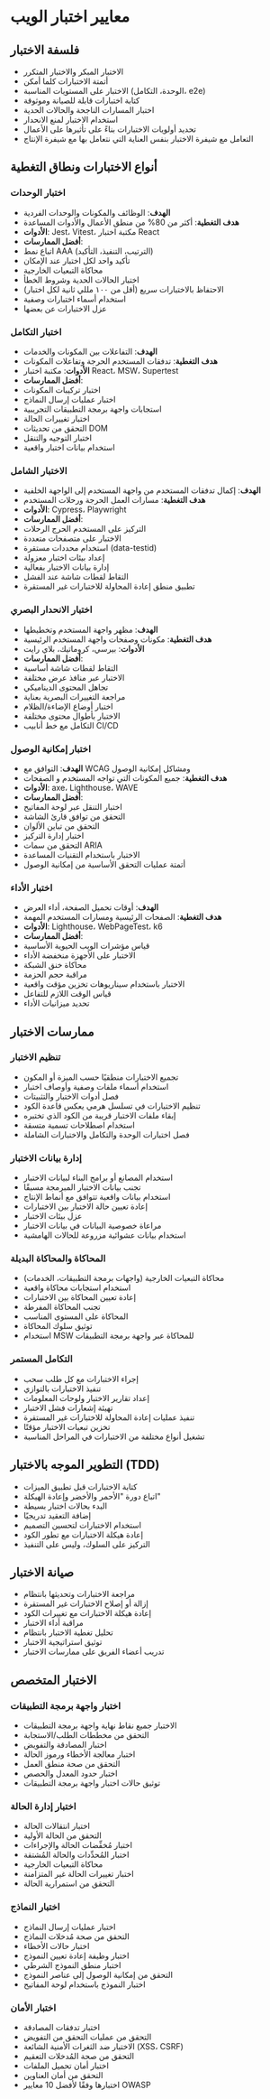 # معايير اختبار الويب

## فلسفة الاختبار

- الاختبار المبكر والاختبار المتكرر
- أتمتة الاختبارات كلما أمكن
- الاختبار على المستويات المناسبة (الوحدة، التكامل، e2e)
- كتابة اختبارات قابلة للصيانة وموثوقة
- اختبار المسارات الناجحة والحالات الحدية
- استخدام الاختبار لمنع الانحدار
- تحديد أولويات الاختبارات بناءً على تأثيرها على الأعمال
- التعامل مع شيفرة الاختبار بنفس العناية التي نتعامل بها مع شيفرة الإنتاج

## أنواع الاختبارات ونطاق التغطية

### اختبار الوحدات

- **الهدف**: الوظائف والمكونات والوحدات الفردية
- **هدف التغطية**: أكثر من 80% من منطق الأعمال والأدوات المساعدة
- **الأدوات**: Jest، Vitest، مكتبة اختبار React
- **أفضل الممارسات**:
- اتباع نمط AAA (الترتيب، التنفيذ، التأكيد)
- تأكيد واحد لكل اختبار عند الإمكان
- محاكاة التبعيات الخارجية
- اختبار الحالات الحدية وشروط الخطأ
- الاحتفاظ بالاختبارات سريع (أقل من ١٠٠ مللي ثانية لكل اختبار)
- استخدام أسماء اختبارات وصفية
- عزل الاختبارات عن بعضها

### اختبار التكامل

- **الهدف**: التفاعلات بين المكونات والخدمات
- **هدف التغطية**: تدفقات المستخدم الحرجة وتفاعلات المكونات
- **الأدوات**: مكتبة اختبار React، MSW، Supertest
- **أفضل الممارسات**:
- اختبار تركيبات المكونات
- اختبار عمليات إرسال النماذج
- استجابات واجهة برمجة التطبيقات التجريبية
- اختبار تغييرات الحالة
- التحقق من تحديثات DOM
- اختبار التوجيه والتنقل
- استخدام بيانات اختبار واقعية

### الاختبار الشامل

- **الهدف**: إكمال تدفقات المستخدم من واجهة المستخدم إلى الواجهة الخلفية
- **هدف التغطية**: مسارات العمل الحرجة ورحلات المستخدم
- **الأدوات**: Cypress، Playwright
- **أفضل الممارسات**:
- التركيز على المستخدم الحرج الرحلات
- الاختبار على متصفحات متعددة
- استخدام محددات مستقرة (data-testid)
- إعداد بيئات اختبار معزولة
- إدارة بيانات الاختبار بفعالية
- التقاط لقطات شاشة عند الفشل
- تطبيق منطق إعادة المحاولة للاختبارات غير المستقرة

### اختبار الانحدار البصري

- **الهدف**: مظهر واجهة المستخدم وتخطيطها
- **هدف التغطية**: مكونات وصفحات واجهة المستخدم الرئيسية
- **الأدوات**: بيرسي، كروماتيك، بلاي رايت
- **أفضل الممارسات**:
- التقاط لقطات شاشة أساسية
- الاختبار عبر منافذ عرض مختلفة
- تجاهل المحتوى الديناميكي
- مراجعة التغييرات البصرية بعناية
- اختبار أوضاع الإضاءة/الظلام
- الاختبار بأطوال محتوى مختلفة
- التكامل مع خط أنابيب CI/CD

### اختبار إمكانية الوصول

- **الهدف**: التوافق مع WCAG ومشاكل إمكانية الوصول
- **هدف التغطية**: جميع المكونات التي تواجه المستخدم و الصفحات
- **الأدوات**: axe، Lighthouse، WAVE
- **أفضل الممارسات**:
- اختبار التنقل عبر لوحة المفاتيح
- التحقق من توافق قارئ الشاشة
- التحقق من تباين الألوان
- اختبار إدارة التركيز
- التحقق من سمات ARIA
- الاختبار باستخدام التقنيات المساعدة
- أتمتة عمليات التحقق الأساسية من إمكانية الوصول

### اختبار الأداء

- **الهدف**: أوقات تحميل الصفحة، أداء العرض
- **هدف التغطية**: الصفحات الرئيسية ومسارات المستخدم المهمة
- **الأدوات**: Lighthouse، WebPageTest، k6
- **أفضل الممارسات**:
- قياس مؤشرات الويب الحيوية الأساسية
- الاختبار على الأجهزة منخفضة الأداء
- محاكاة خنق الشبكة
- مراقبة حجم الحزمة
- الاختبار باستخدام سيناريوهات تخزين مؤقت واقعية
- قياس الوقت اللازم للتفاعل
- تحديد ميزانيات الأداء

## ممارسات الاختبار

### تنظيم الاختبار

- تجميع الاختبارات منطقيًا حسب الميزة أو المكون
- استخدام أسماء ملفات وصفية وأوصاف اختبار
- فصل أدوات الاختبار والتثبيتات
- تنظيم الاختبارات في تسلسل هرمي يعكس قاعدة الكود
- إبقاء ملفات الاختبار قريبة من الكود الذي تختبره
- استخدام اصطلاحات تسمية متسقة
- فصل اختبارات الوحدة والتكامل والاختبارات الشاملة

### إدارة بيانات الاختبار

- استخدام المصانع أو برامج البناء لبيانات الاختبار
- تجنب بيانات الاختبار المبرمجة مسبقًا
- استخدام بيانات واقعية تتوافق مع أنماط الإنتاج
- إعادة تعيين حالة الاختبار بين الاختبارات
- عزل بيئات الاختبار
- مراعاة خصوصية البيانات في بيانات الاختبار
- استخدام بيانات عشوائية مزروعة للحالات الهامشية

### المحاكاة والمحاكاة البديلة

- محاكاة التبعيات الخارجية (واجهات برمجة التطبيقات، الخدمات)
- استخدام استجابات محاكاة واقعية
- إعادة تعيين المحاكاة بين الاختبارات
- تجنب المحاكاة المفرطة
- المحاكاة على المستوى المناسب
- توثيق سلوك المحاكاة
- استخدام MSW للمحاكاة عبر واجهة برمجة التطبيقات

### التكامل المستمر

- إجراء الاختبارات مع كل طلب سحب
- تنفيذ الاختبارات بالتوازي
- إعداد تقارير الاختبار ولوحات المعلومات
- تهيئة إشعارات فشل الاختبار
- تنفيذ عمليات إعادة المحاولة للاختبارات غير المستقرة
- تخزين تبعيات الاختبار مؤقتًا
- تشغيل أنواع مختلفة من الاختبارات في المراحل المناسبة

## التطوير الموجه بالاختبار (TDD)

- كتابة الاختبارات قبل تطبيق الميزات
- اتباع دورة "الأحمر والأخضر وإعادة الهيكلة"
- البدء بحالات اختبار بسيطة
- إضافة التعقيد تدريجيًا
- استخدام الاختبارات لتحسين التصميم
- إعادة هيكلة الاختبارات مع تطور الكود
- التركيز على السلوك، وليس على التنفيذ

## صيانة الاختبار

- مراجعة الاختبارات وتحديثها بانتظام
- إزالة أو إصلاح الاختبارات غير المستقرة
- إعادة هيكلة الاختبارات مع تغييرات الكود
- مراقبة أداء الاختبار
- تحليل تغطية الاختبار بانتظام
- توثيق استراتيجية الاختبار
- تدريب أعضاء الفريق على ممارسات الاختبار

## الاختبار المتخصص

### اختبار واجهة برمجة التطبيقات

- الاختبار جميع نقاط نهاية واجهة برمجة التطبيقات
- التحقق من مخططات الطلب/الاستجابة
- اختبار المصادقة والتفويض
- اختبار معالجة الأخطاء ورموز الحالة
- التحقق من صحة منطق العمل
- اختبار حدود المعدل والحصص
- توثيق حالات اختبار واجهة برمجة التطبيقات

### اختبار إدارة الحالة

- اختبار انتقالات الحالة
- التحقق من الحالة الأولية
- اختبار مُخفِّضات الحالة والإجراءات
- اختبار المُحدِّدات والحالة المُشتقة
- محاكاة التبعيات الخارجية
- اختبار تغييرات الحالة غير المتزامنة
- التحقق من استمرارية الحالة

### اختبار النماذج

- اختبار عمليات إرسال النماذج
- التحقق من صحة مُدخلات النماذج
- اختبار حالات الأخطاء
- اختبار وظيفة إعادة تعيين النموذج
- اختبار منطق النموذج الشرطي
- التحقق من إمكانية الوصول إلى عناصر النموذج
- اختبار النموذج باستخدام لوحة المفاتيح

### اختبار الأمان

- اختبار تدفقات المصادقة
- التحقق من عمليات التحقق من التفويض
- الاختبار ضد الثغرات الأمنية الشائعة (XSS، CSRF)
- التحقق من صحة المُدخلات التعقيم
- اختبار أمان تحميل الملفات
- التحقق من أمان العناوين
- اختبارها وفقًا لأفضل 10 معايير OWASP